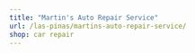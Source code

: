 ```yaml
---
title: "Martin's Auto Repair Service"
url: /las-pinas/martins-auto-repair-service/
shop: car repair
---
```

